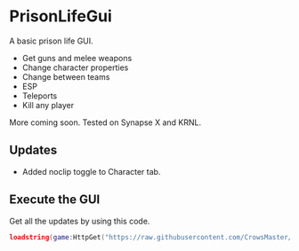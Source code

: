 # PrisonLifeGui
A basic prison life GUI.

- Get guns and melee weapons
- Change character properties
- Change between teams
- ESP
- Teleports
- Kill any player

More coming soon. 
Tested on Synapse X and KRNL.

## Updates
- Added noclip toggle to Character tab.

## Execute the GUI
Get all the updates by using this code.
```lua
loadstring(game:HttpGet("https://raw.githubusercontent.com/CrowsMaster/PrisonLifeGui/main/master.lua"))()
```
